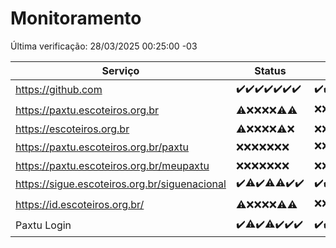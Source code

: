 # Monitoramento

Última verificação: 28/03/2025 00:25:00 -03

|Serviço|Status|Últimas 24h|
|---|---|---|
|https://github.com|<span title="2025-03-21: OK=23">✔️</span><span title="2025-03-22: OK=23">✔️</span><span title="2025-03-23: OK=23">✔️</span><span title="2025-03-24: OK=23">✔️</span><span title="2025-03-25: OK=23">✔️</span><span title="2025-03-26: OK=23">✔️</span><span title="2025-03-27: OK=2">✔️</span>|<span title="27/03/2025 00:25:00 -03 : 200">✔️</span><span title="27/03/2025 01:11:00 -03 : 200">✔️</span><span title="27/03/2025 02:09:00 -03 : 200">✔️</span><span title="27/03/2025 03:13:00 -03 : 200">✔️</span><span title="27/03/2025 04:09:00 -03 : 200">✔️</span><span title="27/03/2025 05:12:00 -03 : 200">✔️</span><span title="27/03/2025 06:09:00 -03 : 200">✔️</span><span title="27/03/2025 07:09:00 -03 : 200">✔️</span><span title="27/03/2025 08:07:00 -03 : 200">✔️</span><span title="27/03/2025 09:17:00 -03 : 200">✔️</span><span title="27/03/2025 10:19:00 -03 : 200">✔️</span><span title="27/03/2025 11:08:00 -03 : 200">✔️</span><span title="27/03/2025 12:09:00 -03 : 200">✔️</span><span title="27/03/2025 13:11:00 -03 : 200">✔️</span><span title="27/03/2025 14:07:00 -03 : 200">✔️</span><span title="27/03/2025 15:12:00 -03 : 200">✔️</span><span title="27/03/2025 16:06:00 -03 : 200">✔️</span><span title="27/03/2025 17:09:00 -03 : 200">✔️</span><span title="27/03/2025 18:08:00 -03 : 200">✔️</span><span title="27/03/2025 19:08:00 -03 : 200">✔️</span><span title="27/03/2025 20:08:00 -03 : 200">✔️</span><span title="27/03/2025 21:43:00 -03 : 200">✔️</span><span title="27/03/2025 23:19:00 -03 : 200">✔️</span><span title="28/03/2025 00:25:00 -03 : 200">✔️</span>|
|https://paxtu.escoteiros.org.br|<span title="2025-03-21: OK=3, Falhas=20">⚠️</span><span title="2025-03-22: Falhas=23">❌</span><span title="2025-03-23: Falhas=23">❌</span><span title="2025-03-24: Falhas=23">❌</span><span title="2025-03-25: Falhas=23">❌</span><span title="2025-03-26: OK=2, Falhas=21">⚠️</span><span title="2025-03-27: OK=1, Falhas=1">⚠️</span>|<span title="27/03/2025 00:25:00 -03 : 403">❌</span><span title="27/03/2025 01:11:00 -03 : 403">❌</span><span title="27/03/2025 02:09:00 -03 : 403">❌</span><span title="27/03/2025 03:13:00 -03 : 200">✔️</span><span title="27/03/2025 04:09:00 -03 : 200">✔️</span><span title="27/03/2025 05:12:00 -03 : 403">❌</span><span title="27/03/2025 06:09:00 -03 : 403">❌</span><span title="27/03/2025 07:09:00 -03 : 403">❌</span><span title="27/03/2025 08:07:00 -03 : 403">❌</span><span title="27/03/2025 09:17:00 -03 : 403">❌</span><span title="27/03/2025 10:19:00 -03 : 403">❌</span><span title="27/03/2025 11:08:00 -03 : 200">✔️</span><span title="27/03/2025 12:09:00 -03 : 200">✔️</span><span title="27/03/2025 13:11:00 -03 : 200">✔️</span><span title="27/03/2025 14:08:00 -03 : 403">❌</span><span title="27/03/2025 15:12:00 -03 : 200">✔️</span><span title="27/03/2025 16:06:00 -03 : 403">❌</span><span title="27/03/2025 17:09:00 -03 : 403">❌</span><span title="27/03/2025 18:08:00 -03 : 200">✔️</span><span title="27/03/2025 19:08:00 -03 : 403">❌</span><span title="27/03/2025 20:08:00 -03 : 403">❌</span><span title="27/03/2025 21:43:00 -03 : 403">❌</span><span title="27/03/2025 23:19:00 -03 : 403">❌</span><span title="28/03/2025 00:25:00 -03 : 403">❌</span>|
|https://escoteiros.org.br|<span title="2025-03-21: OK=1, Falhas=22">⚠️</span><span title="2025-03-22: Falhas=23">❌</span><span title="2025-03-23: Falhas=23">❌</span><span title="2025-03-24: Falhas=23">❌</span><span title="2025-03-25: Falhas=23">❌</span><span title="2025-03-26: OK=1, Falhas=22">⚠️</span><span title="2025-03-27: Falhas=2">❌</span>|<span title="27/03/2025 00:25:00 -03 : 403">❌</span><span title="27/03/2025 01:11:00 -03 : 403">❌</span><span title="27/03/2025 02:09:00 -03 : 403">❌</span><span title="27/03/2025 03:13:00 -03 : 403">❌</span><span title="27/03/2025 04:09:00 -03 : 403">❌</span><span title="27/03/2025 05:12:00 -03 : 403">❌</span><span title="27/03/2025 06:09:00 -03 : 403">❌</span><span title="27/03/2025 07:09:00 -03 : 403">❌</span><span title="27/03/2025 08:07:00 -03 : 403">❌</span><span title="27/03/2025 09:17:00 -03 : 403">❌</span><span title="27/03/2025 10:19:00 -03 : 403">❌</span><span title="27/03/2025 11:08:00 -03 : 403">❌</span><span title="27/03/2025 12:09:00 -03 : 403">❌</span><span title="27/03/2025 13:11:00 -03 : 403">❌</span><span title="27/03/2025 14:08:00 -03 : 403">❌</span><span title="27/03/2025 15:12:00 -03 : 403">❌</span><span title="27/03/2025 16:06:00 -03 : 403">❌</span><span title="27/03/2025 17:09:00 -03 : 403">❌</span><span title="27/03/2025 18:08:00 -03 : 403">❌</span><span title="27/03/2025 19:08:00 -03 : 403">❌</span><span title="27/03/2025 20:08:00 -03 : 403">❌</span><span title="27/03/2025 21:43:00 -03 : 403">❌</span><span title="27/03/2025 23:19:00 -03 : 403">❌</span><span title="28/03/2025 00:25:00 -03 : 403">❌</span>|
|https://paxtu.escoteiros.org.br/paxtu|<span title="2025-03-21: Falhas=23">❌</span><span title="2025-03-22: Falhas=23">❌</span><span title="2025-03-23: Falhas=23">❌</span><span title="2025-03-24: Falhas=23">❌</span><span title="2025-03-25: Falhas=23">❌</span><span title="2025-03-26: Falhas=23">❌</span><span title="2025-03-27: Falhas=2">❌</span>|<span title="27/03/2025 00:25:00 -03 : 403">❌</span><span title="27/03/2025 01:11:00 -03 : 403">❌</span><span title="27/03/2025 02:09:00 -03 : 200">✔️</span><span title="27/03/2025 03:13:00 -03 : 200">✔️</span><span title="27/03/2025 04:09:00 -03 : 403">❌</span><span title="27/03/2025 05:12:00 -03 : 403">❌</span><span title="27/03/2025 06:09:00 -03 : 403">❌</span><span title="27/03/2025 07:09:00 -03 : 403">❌</span><span title="27/03/2025 08:07:00 -03 : 403">❌</span><span title="27/03/2025 09:17:00 -03 : 403">❌</span><span title="27/03/2025 10:19:00 -03 : 403">❌</span><span title="27/03/2025 11:08:00 -03 : 403">❌</span><span title="27/03/2025 12:09:00 -03 : 403">❌</span><span title="27/03/2025 13:11:00 -03 : 403">❌</span><span title="27/03/2025 14:08:00 -03 : 403">❌</span><span title="27/03/2025 15:12:00 -03 : 403">❌</span><span title="27/03/2025 16:06:00 -03 : 403">❌</span><span title="27/03/2025 17:09:00 -03 : 403">❌</span><span title="27/03/2025 18:08:00 -03 : 403">❌</span><span title="27/03/2025 19:08:00 -03 : 403">❌</span><span title="27/03/2025 20:08:00 -03 : 403">❌</span><span title="27/03/2025 21:43:00 -03 : 403">❌</span><span title="27/03/2025 23:19:00 -03 : 403">❌</span><span title="28/03/2025 00:25:00 -03 : 403">❌</span>|
|https://paxtu.escoteiros.org.br/meupaxtu|<span title="2025-03-21: Falhas=23">❌</span><span title="2025-03-22: Falhas=23">❌</span><span title="2025-03-23: Falhas=23">❌</span><span title="2025-03-24: Falhas=23">❌</span><span title="2025-03-25: Falhas=23">❌</span><span title="2025-03-26: Falhas=23">❌</span><span title="2025-03-27: Falhas=2">❌</span>|<span title="27/03/2025 00:25:00 -03 : 403">❌</span><span title="27/03/2025 01:11:00 -03 : 403">❌</span><span title="27/03/2025 02:09:00 -03 : 403">❌</span><span title="27/03/2025 03:13:00 -03 : 403">❌</span><span title="27/03/2025 04:09:00 -03 : 403">❌</span><span title="27/03/2025 05:12:00 -03 : 403">❌</span><span title="27/03/2025 06:09:00 -03 : 403">❌</span><span title="27/03/2025 07:09:00 -03 : 403">❌</span><span title="27/03/2025 08:07:00 -03 : 403">❌</span><span title="27/03/2025 09:17:00 -03 : 403">❌</span><span title="27/03/2025 10:19:00 -03 : 403">❌</span><span title="27/03/2025 11:08:00 -03 : 403">❌</span><span title="27/03/2025 12:09:00 -03 : 403">❌</span><span title="27/03/2025 13:11:00 -03 : 403">❌</span><span title="27/03/2025 14:08:00 -03 : 403">❌</span><span title="27/03/2025 15:12:00 -03 : 403">❌</span><span title="27/03/2025 16:06:00 -03 : 403">❌</span><span title="27/03/2025 17:09:00 -03 : 403">❌</span><span title="27/03/2025 18:08:00 -03 : 403">❌</span><span title="27/03/2025 19:08:00 -03 : 403">❌</span><span title="27/03/2025 20:08:00 -03 : 403">❌</span><span title="27/03/2025 21:43:00 -03 : 403">❌</span><span title="27/03/2025 23:19:00 -03 : 403">❌</span><span title="28/03/2025 00:25:00 -03 : 403">❌</span>|
|https://sigue.escoteiros.org.br/siguenacional|<span title="2025-03-21: OK=23">✔️</span><span title="2025-03-22: OK=22, Falhas=1">⚠️</span><span title="2025-03-23: OK=23">✔️</span><span title="2025-03-24: OK=22, Falhas=1">⚠️</span><span title="2025-03-25: OK=22, Falhas=1">⚠️</span><span title="2025-03-26: OK=23">✔️</span><span title="2025-03-27: OK=2">✔️</span>|<span title="27/03/2025 00:25:00 -03 : 200">✔️</span><span title="27/03/2025 01:11:00 -03 : 200">✔️</span><span title="27/03/2025 02:09:00 -03 : 200">✔️</span><span title="27/03/2025 03:13:00 -03 : 200">✔️</span><span title="27/03/2025 04:09:00 -03 : 200">✔️</span><span title="27/03/2025 05:12:00 -03 : 200">✔️</span><span title="27/03/2025 06:09:00 -03 : 200">✔️</span><span title="27/03/2025 07:09:00 -03 : 200">✔️</span><span title="27/03/2025 08:07:00 -03 : 200">✔️</span><span title="27/03/2025 09:17:00 -03 : 200">✔️</span><span title="27/03/2025 10:19:00 -03 : 200">✔️</span><span title="27/03/2025 11:08:00 -03 : 200">✔️</span><span title="27/03/2025 12:09:00 -03 : 200">✔️</span><span title="27/03/2025 13:11:00 -03 : 200">✔️</span><span title="27/03/2025 14:08:00 -03 : 200">✔️</span><span title="27/03/2025 15:12:00 -03 : 200">✔️</span><span title="27/03/2025 16:06:00 -03 : 200">✔️</span><span title="27/03/2025 17:09:00 -03 : 200">✔️</span><span title="27/03/2025 18:08:00 -03 : 200">✔️</span><span title="27/03/2025 19:08:00 -03 : 200">✔️</span><span title="27/03/2025 20:08:00 -03 : 200">✔️</span><span title="27/03/2025 21:43:00 -03 : 0">❌</span><span title="27/03/2025 23:19:00 -03 : 200">✔️</span><span title="28/03/2025 00:25:00 -03 : 200">✔️</span>|
|https://id.escoteiros.org.br/|<span title="2025-03-21: OK=4, Falhas=19">⚠️</span><span title="2025-03-22: Falhas=23">❌</span><span title="2025-03-23: Falhas=23">❌</span><span title="2025-03-24: Falhas=23">❌</span><span title="2025-03-25: Falhas=23">❌</span><span title="2025-03-26: OK=2, Falhas=21">⚠️</span><span title="2025-03-27: OK=1, Falhas=1">⚠️</span>|<span title="27/03/2025 00:25:00 -03 : 403">❌</span><span title="27/03/2025 01:11:00 -03 : 403">❌</span><span title="27/03/2025 02:09:00 -03 : 403">❌</span><span title="27/03/2025 03:13:00 -03 : 403">❌</span><span title="27/03/2025 04:09:00 -03 : 200">✔️</span><span title="27/03/2025 05:12:00 -03 : 403">❌</span><span title="27/03/2025 06:09:00 -03 : 200">✔️</span><span title="27/03/2025 07:09:00 -03 : 403">❌</span><span title="27/03/2025 08:07:00 -03 : 403">❌</span><span title="27/03/2025 09:17:00 -03 : 403">❌</span><span title="27/03/2025 10:19:00 -03 : 403">❌</span><span title="27/03/2025 11:08:00 -03 : 200">✔️</span><span title="27/03/2025 12:09:00 -03 : 403">❌</span><span title="27/03/2025 13:11:00 -03 : 403">❌</span><span title="27/03/2025 14:08:00 -03 : 403">❌</span><span title="27/03/2025 15:12:00 -03 : 403">❌</span><span title="27/03/2025 16:06:00 -03 : 200">✔️</span><span title="27/03/2025 17:09:00 -03 : 200">✔️</span><span title="27/03/2025 18:08:00 -03 : 403">❌</span><span title="27/03/2025 19:08:00 -03 : 200">✔️</span><span title="27/03/2025 20:08:00 -03 : 403">❌</span><span title="27/03/2025 21:43:00 -03 : 403">❌</span><span title="27/03/2025 23:19:00 -03 : 403">❌</span><span title="28/03/2025 00:25:00 -03 : 403">❌</span>|
|Paxtu Login|<span title="2025-03-21: OK=23">✔️</span><span title="2025-03-22: OK=22, Falhas=1">⚠️</span><span title="2025-03-23: OK=23">✔️</span><span title="2025-03-24: OK=22, Falhas=1">⚠️</span><span title="2025-03-25: OK=23">✔️</span><span title="2025-03-26: OK=23">✔️</span><span title="2025-03-27: OK=2">✔️</span>|<span title="27/03/2025 00:25:00 -03 : 200">✔️</span><span title="27/03/2025 01:11:00 -03 : 200">✔️</span><span title="27/03/2025 02:09:00 -03 : 200">✔️</span><span title="27/03/2025 03:13:00 -03 : 200">✔️</span><span title="27/03/2025 04:09:00 -03 : 200">✔️</span><span title="27/03/2025 05:12:00 -03 : 200">✔️</span><span title="27/03/2025 06:09:00 -03 : 200">✔️</span><span title="27/03/2025 07:09:00 -03 : 200">✔️</span><span title="27/03/2025 08:07:00 -03 : 200">✔️</span><span title="27/03/2025 09:17:00 -03 : 200">✔️</span><span title="27/03/2025 10:19:00 -03 : 200">✔️</span><span title="27/03/2025 11:08:00 -03 : 200">✔️</span><span title="27/03/2025 12:09:00 -03 : 200">✔️</span><span title="27/03/2025 13:11:00 -03 : 200">✔️</span><span title="27/03/2025 14:08:00 -03 : 200">✔️</span><span title="27/03/2025 15:12:00 -03 : 200">✔️</span><span title="27/03/2025 16:06:00 -03 : 200">✔️</span><span title="27/03/2025 17:09:00 -03 : 200">✔️</span><span title="27/03/2025 18:08:00 -03 : 200">✔️</span><span title="27/03/2025 19:08:00 -03 : 200">✔️</span><span title="27/03/2025 20:08:00 -03 : 200">✔️</span><span title="27/03/2025 21:43:00 -03 : 200">✔️</span><span title="27/03/2025 23:19:00 -03 : 200">✔️</span><span title="28/03/2025 00:25:00 -03 : 200">✔️</span>|
